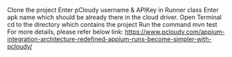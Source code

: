 Clone the project
Enter pCloudy username & APIKey in Runner class
Enter apk name which should be already there in the cloud driver.
Open Terminal
cd to the directory which contains the project
Run the command mvn test
For more details, please refer below link: https://www.pcloudy.com/appium-integration-architecture-redefined-appium-runs-become-simpler-with-pcloudy/
